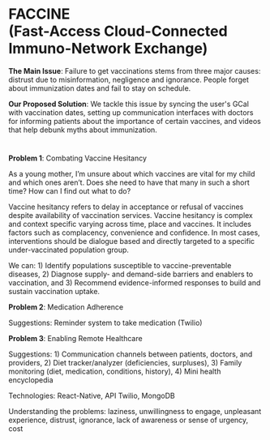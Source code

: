 # FACCINE </br> (Fast-Access Cloud-Connected Immuno-Network Exchange)
<b>The Main Issue</b>: Failure to get vaccinations stems from three major causes: distrust due to misinformation, negligence and ignorance. People forget about immunization dates and fail to stay on schedule.

<b>Our Proposed Solution</b>: We tackle this issue by syncing the user's GCal with vaccination dates, setting up communication interfaces with doctors for informing patients about the importance of certain vaccines, and videos that help debunk myths about immunization.
#

<b>Problem 1</b>: Combating Vaccine Hesitancy

As a young mother, I’m unsure about which vaccines are vital for my child and which ones aren’t. Does she need to have that many in such a short time?
How can I find out what to do?

Vaccine hesitancy refers to delay in acceptance or refusal of vaccines despite availability of vaccination services. Vaccine hesitancy is complex and context specific varying across time, place and vaccines. It includes factors such as complacency, convenience and confidence.
In most cases, interventions should be dialogue based and directly targeted to a specific under-vaccinated population group.

We can: 1) Identify populations susceptible to vaccine-preventable diseases, 2) Diagnose supply- and demand-side barriers and enablers to vaccination, and 3) Recommend evidence-informed responses to build and sustain vaccination uptake.

<b>Problem 2</b>: Medication Adherence

Suggestions: Reminder system to take medication (Twilio)

<b>Problem 3</b>: Enabling Remote Healthcare

Suggestions: 1) Communication channels between patients, doctors, and providers, 2) Diet tracker/analyzer (deficiencies, surpluses), 3) Family monitoring (diet, medication, conditions, history), 4) Mini health encyclopedia

Technologies: React-Native, API Twilio, MongoDB 

Understanding the problems: laziness, unwillingness to engage, unpleasant experience, distrust, ignorance, lack of awareness or sense of urgency, cost
